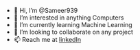 - 👋 Hi, I’m @Sameer939
- 👀 I’m interested in anything Computers
- 🌱 I’m currently learning Machine Learning 
- 💞️ I’m looking to collaborate on any project
- 📫 Reach me at [linkedIn](https://www.linkedin.com/in/sameer-khan-2601281a0/)

<!---
Sameer939/Sameer939 is a ✨ special ✨ repository because its `README.md` (this file) appears on your GitHub profile.
You can click the Preview link to take a look at your changes.
--->
